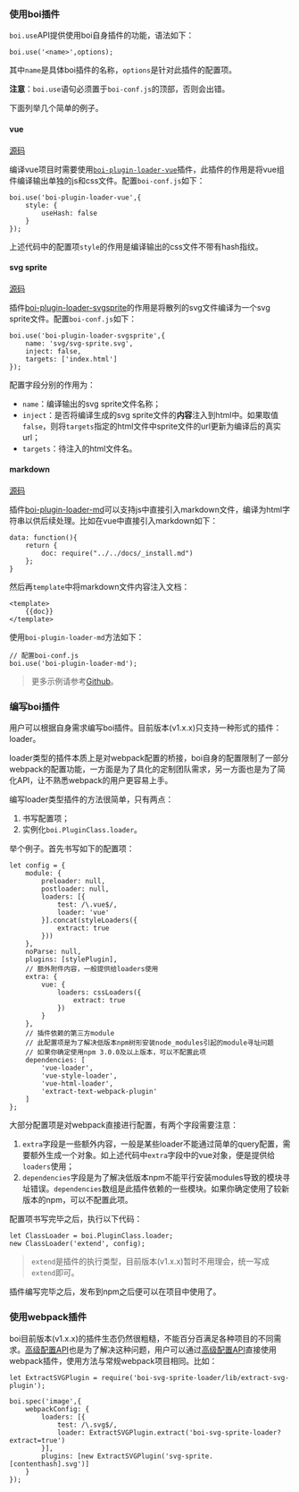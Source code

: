 ### 使用boi插件
`boi.use`API提供使用boi自身插件的功能，语法如下：

```
boi.use('<name>',options);
```

其中`name`是具体boi插件的名称，`options`是针对此插件的配置项。

**注意**：`boi.use`语句必须置于`boi-conf.js`的顶部，否则会出错。

下面列举几个简单的例子。

#### vue

[源码](https://github.com/boijs/boi-example/tree/master/vue)

编译vue项目时需要使用[`boi-plugin-loader-vue`](https://github.com/boijs/boi-plugin-loader-vue)插件，此插件的作用是将vue组件编译输出单独的js和css文件。配置`boi-conf.js`如下：

```
boi.use('boi-plugin-loader-vue',{
    style: {
        useHash: false
    }
});
```

上述代码中的配置项`style`的作用是编译输出的css文件不带有hash指纹。

#### svg sprite

[源码](https://github.com/boijs/boi-example/tree/master/svg-sprite)

插件[boi-plugin-loader-svgsprite](https://github.com/boijs/boi-plugin-loader-svgsprite)的作用是将散列的svg文件编译为一个svg sprite文件。配置`boi-conf.js`如下：

```
boi.use('boi-plugin-loader-svgsprite',{
    name: 'svg/svg-sprite.svg',
    inject: false,
    targets: ['index.html']
});
```

配置字段分别的作用为：
* `name`：编译输出的svg sprite文件名称；
* `inject`：是否将编译生成的svg sprite文件的**内容**注入到html中。如果取值`false`，则将`targets`指定的html文件中sprite文件的url更新为编译后的真实url；
* `targets`：待注入的html文件名。

#### markdown

[源码](https://github.com/boijs/boi-example/tree/master/markdown)

插件[boi-plugin-loader-md](https://github.com/boijs/boi-plugin-loader-md)可以支持js中直接引入markdown文件，编译为html字符串以供后续处理。比如在vue中直接引入markdown如下：

```
data: function(){
    return {
        doc: require("../../docs/_install.md")
    };
}
```

然后再`template`中将markdown文件内容注入文档：

```
<template>
    {{doc}}
</template>
```

使用`boi-plugin-loader-md`方法如下：

```
// 配置boi-conf.js
boi.use('boi-plugin-loader-md');
```

> 更多示例请参考[Github](https://github.com/boijs/boi-example)。

### 编写boi插件
用户可以根据自身需求编写boi插件。目前版本(v1.x.x)只支持一种形式的插件：loader。

loader类型的插件本质上是对webpack配置的桥接，boi自身的配置限制了一部分webpack的配置功能，一方面是为了具化的定制团队需求，另一方面也是为了简化API，让不熟悉webpack的用户更容易上手。

编写loader类型插件的方法很简单，只有两点：
1. 书写配置项；
2. 实例化`boi.PluginClass.loader`。

举个例子。首先书写如下的配置项：
```
let config = {
    module: {
        preloader: null,
        postloader: null,
        loaders: [{
            test: /\.vue$/,
            loader: 'vue'
        }].concat(styleLoaders({
            extract: true
        }))
    },
    noParse: null,
    plugins: [stylePlugin],
    // 额外附件内容，一般提供给loaders使用
    extra: {
        vue: {
            loaders: cssLoaders({
                extract: true
            })
        }
    },
    // 插件依赖的第三方module
    // 此配置项是为了解决低版本npm树形安装node_modules引起的module寻址问题
    // 如果你确定使用npm 3.0.0及以上版本，可以不配置此项
    dependencies: [
        'vue-loader',
        'vue-style-loader',
        'vue-html-loader',
        'extract-text-webpack-plugin'
    ]
};
```

大部分配置项是对webpack直接进行配置，有两个字段需要注意：
1. `extra`字段是一些额外内容，一般是某些loader不能通过简单的query配置，需要额外生成一个对象。如上述代码中`extra`字段中的vue对象，便是提供给`loaders`使用；
2. `dependencies`字段是为了解决低版本npm不能平行安装modules导致的模块寻址错误。`dependencies`数组是此插件依赖的一些模块。如果你确定使用了较新版本的npm，可以不配置此项。

配置项书写完毕之后，执行以下代码：
```
let ClassLoader = boi.PluginClass.loader;
new ClassLoader('extend', config);
```

> `extend`是插件的执行类型，目前版本(v1.x.x)暂时不用理会，统一写成`extend`即可。

插件编写完毕之后，发布到npm之后便可以在项目中使用了。

### 使用webpack插件

boi目前版本(v1.x.x)的插件生态仍然很粗糙，不能百分百满足各种项目的不同需求。[高级配置API](/#!/docs/config/gao-ji-pei-zhi)也是为了解决这种问题，用户可以通过[高级配置API](/#!/docs/config/gao-ji-pei-zhi)直接使用webpack插件，使用方法与常规webpack项目相同。比如：

```
let ExtractSVGPlugin = require('boi-svg-sprite-loader/lib/extract-svg-plugin');

boi.spec('image',{
    webpackConfig: {
        loaders: [{
            test: /\.svg$/,
            loader: ExtractSVGPlugin.extract('boi-svg-sprite-loader?extract=true')
        }],
        plugins: [new ExtractSVGPlugin('svg-sprite.[contenthash].svg')]
    }
});
```
